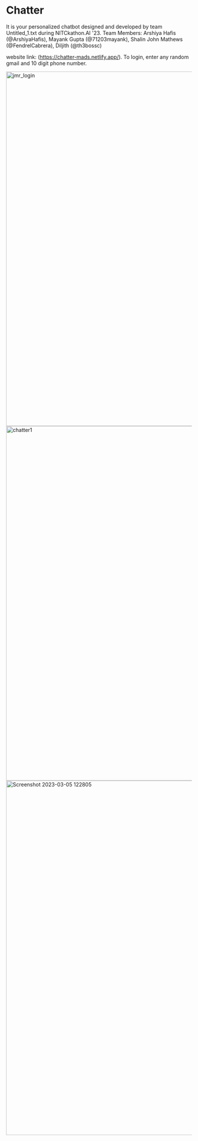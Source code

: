 # Chatter
It is your personalized chatbot designed and developed by team Untitled_1.txt during NITCkathon.AI '23.
Team Members: 
Arshiya Hafis (@ArshiyaHafis),
Mayank Gupta  (@71203mayank),
Shalin John Mathews (@FendrelCabrera),
Diljith (@th3bossc)
           
 website link: (https://chatter-mads.netlify.app/). To login, enter any random gmail and 10 digit phone number.

<img width="960" alt="jmr_login" src="https://user-images.githubusercontent.com/122230731/226040129-7c3cb440-4c3c-4379-a174-678387158b1b.png">


<img width="960" alt="chatter1" src="https://user-images.githubusercontent.com/122230731/229313084-e6ccc74f-a48a-46c5-8009-2b7c46419af7.png">



<img width="960" alt="Screenshot 2023-03-05 122805" src="https://user-images.githubusercontent.com/122230731/226040200-f73b8ecc-fa9a-4c50-9367-b8b9e1b227f8.png">
